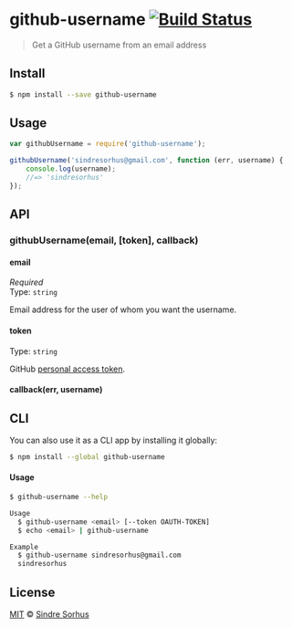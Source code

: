 # github-username [![Build Status](https://travis-ci.org/sindresorhus/github-username.svg?branch=master)](https://travis-ci.org/sindresorhus/github-username)

> Get a GitHub username from an email address


## Install

```bash
$ npm install --save github-username
```


## Usage

```js
var githubUsername = require('github-username');

githubUsername('sindresorhus@gmail.com', function (err, username) {
	console.log(username);
	//=> 'sindresorhus'
});
```


## API

### githubUsername(email, [token], callback)

#### email

*Required*  
Type: `string`

Email address for the user of whom you want the username.

#### token

Type: `string`  

GitHub [personal access token](https://github.com/settings/applications#personal-access-tokens).

#### callback(err, username)


## CLI

You can also use it as a CLI app by installing it globally:

```bash
$ npm install --global github-username
```

#### Usage

```bash
$ github-username --help

Usage
  $ github-username <email> [--token OAUTH-TOKEN]
  $ echo <email> | github-username

Example
  $ github-username sindresorhus@gmail.com
  sindresorhus
```


## License

[MIT](http://opensource.org/licenses/MIT) © [Sindre Sorhus](http://sindresorhus.com)
